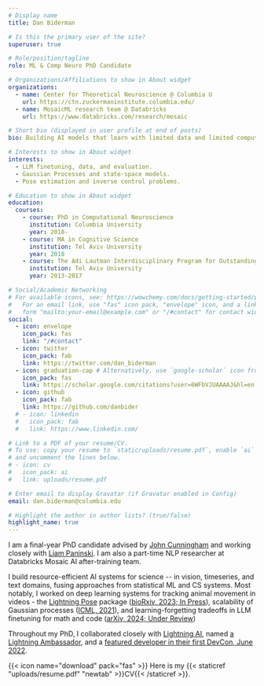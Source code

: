 ```yaml
---
# Display name
title: Dan Biderman

# Is this the primary user of the site?
superuser: true

# Role/position/tagline
role: ML & Comp Neuro PhD Candidate

# Organizations/Affiliations to show in About widget
organizations:
  - name: Center for Theoretical Neuroscience @ Columbia U
    url: https://ctn.zuckermaninstitute.columbia.edu/
  - name: MosaicML research team @ Databricks
    url: https://www.databricks.com/research/mosaic

# Short bio (displayed in user profile at end of posts)
bio: Building AI models that learn with limited data and limited compute. Using them to understand brain and behavior.

# Interests to show in About widget
interests:
  - LLM finetuning, data, and evaluation.
  - Gaussian Processes and state-space models.
  - Pose estimation and inverse control problems.

# Education to show in About widget
education:
  courses:
    - course: PhD in Computational Neuroscience
      institution: Columbia University
      year: 2018-
    - course: MA in Cognitive Science
      institution: Tel Aviv University
      year: 2018
    - course: The Adi Lautman Interdisciplinary Program for Outstanding Students (Cog. Sci., Math, Neurobio.)
      institution: Tel Aviv University
      year: 2013-2017

# Social/Academic Networking
# For available icons, see: https://wowchemy.com/docs/getting-started/page-builder/#icons
#   For an email link, use "fas" icon pack, "envelope" icon, and a link in the
#   form "mailto:your-email@example.com" or "/#contact" for contact widget.
social:
  - icon: envelope
    icon_pack: fas
    link: "/#contact"
  - icon: twitter
    icon_pack: fab
    link: https://twitter.com/dan_biderman
  - icon: graduation-cap # Alternatively, use `google-scholar` icon from `ai` icon pack
    icon_pack: fas
    link: https://scholar.google.com/citations?user=6WFbVJUAAAAJ&hl=en
  - icon: github
    icon_pack: fab
    link: https://github.com/danbider
  # - icon: linkedin
  #   icon_pack: fab
  #   link: https://www.linkedin.com/

# Link to a PDF of your resume/CV.
# To use: copy your resume to `static/uploads/resume.pdf`, enable `ai` icons in `params.toml`,
# and uncomment the lines below.
# - icon: cv
#   icon_pack: ai
#   link: uploads/resume.pdf

# Enter email to display Gravatar (if Gravatar enabled in Config)
email: dan.biderman@columbia.edu

# Highlight the author in author lists? (true/false)
highlight_name: true
---
```


I am a final-year PhD candidate advised by [John Cunningham](https://stat.columbia.edu/~cunningham/) and working closely with [Liam Paninski](http://www.stat.columbia.edu/~liam/). I am also a part-time NLP researcher at Databricks Mosaic AI after-training team.

I build resource-efficient AI systems for science -- in vision, timeseries, and text domains, fusing approaches from statistical ML and CS systems. Most notably, I worked on deep learning systems for tracking animal movement in videos - the [Lightning Pose](https://github.com/danbider/lightning-pose) package ([bioRxiv, 2023; In Press](https://www.biorxiv.org/content/10.1101/2023.04.28.538703v1)), scalability of Gaussian processes ([ICML, 2021](https://arxiv.org/pdf/2102.06695.pdf)), and learning-forgetting tradeoffs in LLM finetuning for math and code ([arXiv, 2024; Under Review](https://arxiv.org/abs/2405.09673))

Throughout my PhD, I collaborated closely with [Lightning AI](https://lightning.ai/), named [a Lightning Ambassador](https://lightning.ai/ambassador-program/), and a [featured developer in their first DevCon, June 2022](https://www.youtube.com/watch?v=W-TyfNUABhw).

{{< icon name="download" pack="fas" >}} Here is my {{< staticref "uploads/resume.pdf" "newtab" >}}CV{{< /staticref >}}.

